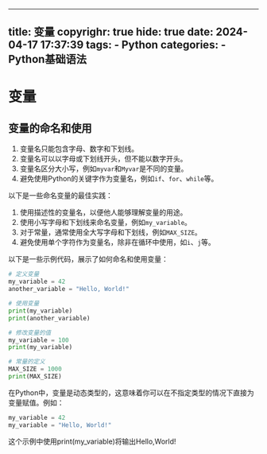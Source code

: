 
---
title: 变量
copyrighr: true
hide: true
date: 2024-04-17 17:37:39
tags:
    - Python
categories:
    - Python基础语法
---

# 变量

## 变量的命名和使用

1. 变量名只能包含字母、数字和下划线。
2. 变量名可以以字母或下划线开头，但不能以数字开头。
3. 变量名区分大小写，例如`myvar`和`Myvar`是不同的变量。
4. 避免使用Python的关键字作为变量名，例如`if`、`for`、`while`等。

以下是一些命名变量的最佳实践：

1. 使用描述性的变量名，以便他人能够理解变量的用途。
2. 使用小写字母和下划线来命名变量，例如`my_variable`。
3. 对于常量，通常使用全大写字母和下划线，例如`MAX_SIZE`。
4. 避免使用单个字符作为变量名，除非在循环中使用，如`i`、`j`等。

以下是一些示例代码，展示了如何命名和使用变量：

```python
# 定义变量
my_variable = 42
another_variable = "Hello, World!"

# 使用变量
print(my_variable)
print(another_variable)

# 修改变量的值
my_variable = 100
print(my_variable)

# 常量的定义
MAX_SIZE = 1000
print(MAX_SIZE)
```

在Python中，变量是动态类型的，这意味着你可以在不指定类型的情况下直接为变量赋值。例如：

```python
my_variable = 42
my_variable = "Hello, World!"
```

这个示例中使用print(my_variable)将输出Hello,World!



